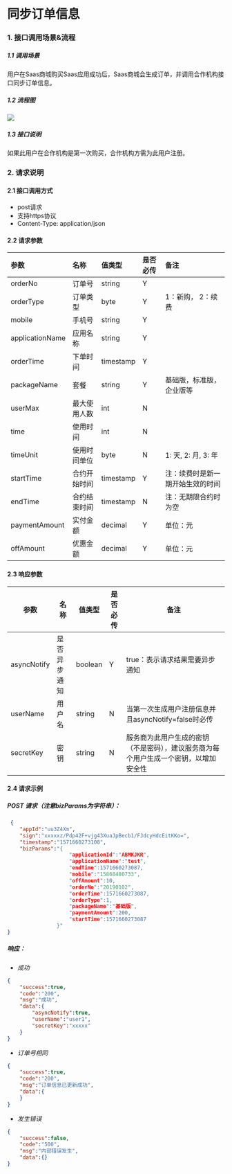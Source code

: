 

# 同步订单信息

### 1. 接口调用场景&流程

##### 1.1 调用场景

用户在Saas商城购买Saas应用成功后，Saas商城会生成订单，并调用合作机构接口同步订单信息。

##### 1.2 流程图

![](<http://ydxjdnas.sanjinxia.com/image/用户购买saas后三方saas注册用户.jpg>)

##### 1.3  接口说明

如果此用户在合作机构是第一次购买，合作机构方需为此用户注册。

### 2. 请求说明

#### 2.1 接口调用方式

- post请求
- 支持https协议
- Content-Type: application/json

#### 2.2  请求参数

| 参数              | 名称     | 值类型       | 是否必传 | 备注               |
| :-------------- | :----- | :-------- | :--- | :--------------- |
| orderNo         | 订单号    | string    | Y    |                  |
| orderType       | 订单类型   | byte      | Y    | 1：新购， 2：续费       |
| mobile          | 手机号    | string    | Y    |                  |
| applicationName | 应用名称   | string    | Y    |                  |
| orderTime       | 下单时间   | timestamp | Y    |                  |
| packageName     | 套餐     | string    | Y    | 基础版，标准版，企业版等     |
| userMax         | 最大使用人数 | int       | N    |                  |
| time            | 使用时间   | int       | N    |                  |
| timeUnit        | 使用时间单位 | byte      | N    | 1: 天, 2: 月, 3: 年 |
| startTime       | 合约开始时间 | timestamp | Y    | 注：续费时是新一期开始生效的时间 |
| endTime         | 合约结束时间 | timestamp | N    | 注：无期限合约时为空       |
| paymentAmount   | 实付金额   | decimal   | Y    | 单位：元             |
| offAmount       | 优惠金额   | decimal   | Y    | 单位：元             |

#### 2.3  响应参数

| 参数          | 名称     | 值类型     | 是否必传 | 备注                                       |
| ----------- | ------ | ------- | ---- | ---------------------------------------- |
| asyncNotify | 是否异步通知 | boolean | Y    | true：表示请求结果需要异步通知                        |
| userName    | 用户名    | string  | N    | 当第一次生成用户注册信息并且asyncNotify=false时必传       |
| secretKey   | 密钥     | string  | N    | 服务商为此用户生成的密钥（不是密码），建议服务商为每个用户生成一个密钥，以增加安全性 |

#### 2.4 请求示例

##### POST 请求（注意bizParams为字符串）：

```JSON
 {
    "appId":"uu3Z4Xm",
	"sign":"xxxxxz/Pdp42F+vjg43XuaJpBecb1/FJdcyHdcEitKKo=",
	"timestamp":"1571660273108",
	"bizParams":"{				
					"applicationId":"ABMKJKR",
   					"applicationName":"test",
					"endTime":1571660273087,
					"mobile":"15868480733",
					"offAmount":10,
					"orderNo":"20190102",
					"orderTime":1571660273087,
					"orderType":1,
					"packageName":"基础版",
					"paymentAmount":200,
	 				"startTime":1571660273087
				}"
}
```

##### 响应：
- *成功*

```JSON
{
    "success":true,
    "code":"200",
    "msg":"成功",
    "data":{
        "asyncNotify":true,
        "userName":"user1",
        "secretKey":"xxxxx"
    }
}

```
- *订单号相同*

```JSON
{
    "success":true,
    "code":"200",
    "msg":"订单信息已更新成功",
    "data":{
    }
}
```
- *发生错误*

```JSON
{
    "success":false,
    "code":"500",
    "msg":"内部错误发生",
    "data":{}
}
```

